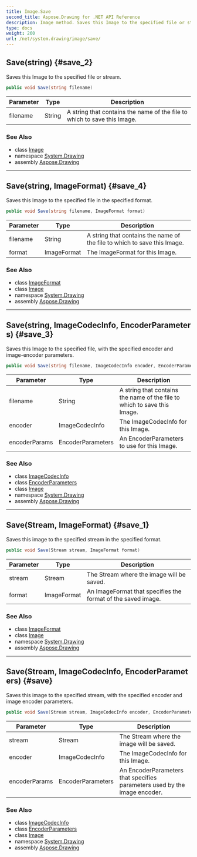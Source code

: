 ```yaml
---
title: Image.Save
second_title: Aspose.Drawing for .NET API Reference
description: Image method. Saves this Image to the specified file or stream
type: docs
weight: 260
url: /net/system.drawing/image/save/
---
```

## Save(string) {#save_2}

Saves this Image to the specified file or stream.

```csharp
public void Save(string filename)
```

| Parameter | Type | Description |
| --- | --- | --- |
| filename | String | A string that contains the name of the file to which to save this Image. |

### See Also

* class [Image](../)
* namespace [System.Drawing](../../image/)
* assembly [Aspose.Drawing](../../../)

---

## Save(string, ImageFormat) {#save_4}

Saves this Image to the specified file in the specified format.

```csharp
public void Save(string filename, ImageFormat format)
```

| Parameter | Type | Description |
| --- | --- | --- |
| filename | String | A string that contains the name of the file to which to save this Image. |
| format | ImageFormat | The ImageFormat for this Image. |

### See Also

* class [ImageFormat](../../../system.drawing.imaging/imageformat/)
* class [Image](../)
* namespace [System.Drawing](../../image/)
* assembly [Aspose.Drawing](../../../)

---

## Save(string, ImageCodecInfo, EncoderParameters) {#save_3}

Saves this Image to the specified file, with the specified encoder and image-encoder parameters.

```csharp
public void Save(string filename, ImageCodecInfo encoder, EncoderParameters encoderParams)
```

| Parameter | Type | Description |
| --- | --- | --- |
| filename | String | A string that contains the name of the file to which to save this Image. |
| encoder | ImageCodecInfo | The ImageCodecInfo for this Image. |
| encoderParams | EncoderParameters | An EncoderParameters to use for this Image. |

### See Also

* class [ImageCodecInfo](../../../system.drawing.imaging/imagecodecinfo/)
* class [EncoderParameters](../../../system.drawing.imaging/encoderparameters/)
* class [Image](../)
* namespace [System.Drawing](../../image/)
* assembly [Aspose.Drawing](../../../)

---

## Save(Stream, ImageFormat) {#save_1}

Saves this image to the specified stream in the specified format.

```csharp
public void Save(Stream stream, ImageFormat format)
```

| Parameter | Type | Description |
| --- | --- | --- |
| stream | Stream | The Stream where the image will be saved. |
| format | ImageFormat | An ImageFormat that specifies the format of the saved image. |

### See Also

* class [ImageFormat](../../../system.drawing.imaging/imageformat/)
* class [Image](../)
* namespace [System.Drawing](../../image/)
* assembly [Aspose.Drawing](../../../)

---

## Save(Stream, ImageCodecInfo, EncoderParameters) {#save}

Saves this image to the specified stream, with the specified encoder and image encoder parameters.

```csharp
public void Save(Stream stream, ImageCodecInfo encoder, EncoderParameters encoderParams)
```

| Parameter | Type | Description |
| --- | --- | --- |
| stream | Stream | The Stream where the image will be saved. |
| encoder | ImageCodecInfo | The ImageCodecInfo for this Image. |
| encoderParams | EncoderParameters | An EncoderParameters that specifies parameters used by the image encoder. |

### See Also

* class [ImageCodecInfo](../../../system.drawing.imaging/imagecodecinfo/)
* class [EncoderParameters](../../../system.drawing.imaging/encoderparameters/)
* class [Image](../)
* namespace [System.Drawing](../../image/)
* assembly [Aspose.Drawing](../../../)



